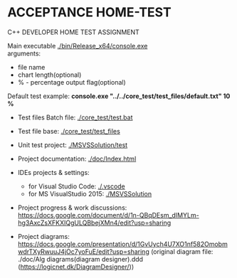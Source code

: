 # ACCEPTANCE HOME-TEST
C++ DEVELOPER HOME TEST ASSIGNMENT 

Main executable [./bin/Release_x64/console.exe](./bin/Release_x64/console.exe)\
arguments:
- file name
- chart length(optional)
- % - percentage output flag(optional)

Default test example: **console.exe "../../core_test/test_files/default.txt" 10 %**

* Test files Batch file:  [./core_test/test.bat](./core_test/test.bat)
* Test file base:         [./core_test/test_files](./core_test/test_files)
* Unit test project:      [./MSVSSolution/test](./MSVSSolution/test)

* Project documentation: [./doc/Index.html](./doc/Index.html) 
  
* IDEs projects & settings:   
  - for Visual Studio Code:   [./.vscode](./.vscode)
  - for MS VisualStudio 2015: [./MSVSSolution](./MSVSSolution)
 
* Project progress & work discussions:  
https://docs.google.com/document/d/1n-QBqDEsm_dIMYLm-hg3AxcZsXFKXIQgULQBbejXMn4/edit?usp=sharing

* Project diagrams: 
https://docs.google.com/presentation/d/1GvUych4U7XO1nf582OmobmwdrTXyRwuuJ4jOc7yoFuE/edit?usp=sharing
(original diagram file: ./doc/Alg diagrams(diagram designer).ddd   (https://logicnet.dk/DiagramDesigner/))
